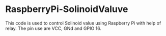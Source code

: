 # RaspberryPi-SolinoidValuve

This code is used to control Solinoid value using Raspberry Pi with help of relay. The pin use are VCC, GNd and GPIO 16.
